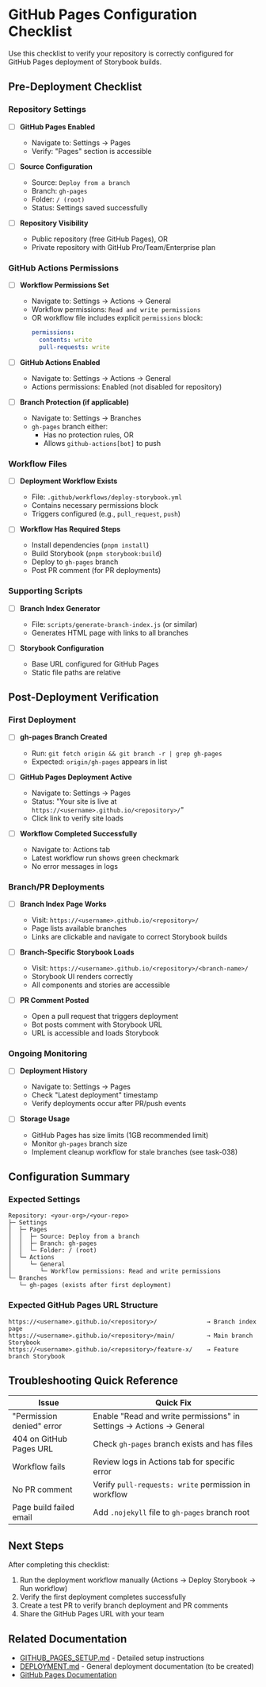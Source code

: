 # GitHub Pages Configuration Checklist

Use this checklist to verify your repository is correctly configured for GitHub Pages deployment of Storybook builds.

## Pre-Deployment Checklist

### Repository Settings

- [ ] **GitHub Pages Enabled**
  - Navigate to: Settings → Pages
  - Verify: "Pages" section is accessible

- [ ] **Source Configuration**
  - Source: `Deploy from a branch`
  - Branch: `gh-pages`
  - Folder: `/ (root)`
  - Status: Settings saved successfully

- [ ] **Repository Visibility**
  - Public repository (free GitHub Pages), OR
  - Private repository with GitHub Pro/Team/Enterprise plan

### GitHub Actions Permissions

- [ ] **Workflow Permissions Set**
  - Navigate to: Settings → Actions → General
  - Workflow permissions: `Read and write permissions`
  - OR workflow file includes explicit `permissions` block:
    ```yaml
    permissions:
      contents: write
      pull-requests: write
    ```

- [ ] **GitHub Actions Enabled**
  - Navigate to: Settings → Actions → General
  - Actions permissions: Enabled (not disabled for repository)

- [ ] **Branch Protection (if applicable)**
  - Navigate to: Settings → Branches
  - `gh-pages` branch either:
    - Has no protection rules, OR
    - Allows `github-actions[bot]` to push

### Workflow Files

- [ ] **Deployment Workflow Exists**
  - File: `.github/workflows/deploy-storybook.yml`
  - Contains necessary permissions block
  - Triggers configured (e.g., `pull_request`, `push`)

- [ ] **Workflow Has Required Steps**
  - Install dependencies (`pnpm install`)
  - Build Storybook (`pnpm storybook:build`)
  - Deploy to `gh-pages` branch
  - Post PR comment (for PR deployments)

### Supporting Scripts

- [ ] **Branch Index Generator**
  - File: `scripts/generate-branch-index.js` (or similar)
  - Generates HTML page with links to all branches

- [ ] **Storybook Configuration**
  - Base URL configured for GitHub Pages
  - Static file paths are relative

## Post-Deployment Verification

### First Deployment

- [ ] **gh-pages Branch Created**
  - Run: `git fetch origin && git branch -r | grep gh-pages`
  - Expected: `origin/gh-pages` appears in list

- [ ] **GitHub Pages Deployment Active**
  - Navigate to: Settings → Pages
  - Status: "Your site is live at `https://<username>.github.io/<repository>/`"
  - Click link to verify site loads

- [ ] **Workflow Completed Successfully**
  - Navigate to: Actions tab
  - Latest workflow run shows green checkmark
  - No error messages in logs

### Branch/PR Deployments

- [ ] **Branch Index Page Works**
  - Visit: `https://<username>.github.io/<repository>/`
  - Page lists available branches
  - Links are clickable and navigate to correct Storybook builds

- [ ] **Branch-Specific Storybook Loads**
  - Visit: `https://<username>.github.io/<repository>/<branch-name>/`
  - Storybook UI renders correctly
  - All components and stories are accessible

- [ ] **PR Comment Posted**
  - Open a pull request that triggers deployment
  - Bot posts comment with Storybook URL
  - URL is accessible and loads Storybook

### Ongoing Monitoring

- [ ] **Deployment History**
  - Navigate to: Settings → Pages
  - Check "Latest deployment" timestamp
  - Verify deployments occur after PR/push events

- [ ] **Storage Usage**
  - GitHub Pages has size limits (1GB recommended limit)
  - Monitor `gh-pages` branch size
  - Implement cleanup workflow for stale branches (see task-038)

## Configuration Summary

### Expected Settings

```
Repository: <your-org>/<your-repo>
├─ Settings
│  ├─ Pages
│  │  ├─ Source: Deploy from a branch
│  │  ├─ Branch: gh-pages
│  │  └─ Folder: / (root)
│  └─ Actions
│     └─ General
│        └─ Workflow permissions: Read and write permissions
└─ Branches
   └─ gh-pages (exists after first deployment)
```

### Expected GitHub Pages URL Structure

```
https://<username>.github.io/<repository>/              → Branch index page
https://<username>.github.io/<repository>/main/         → Main branch Storybook
https://<username>.github.io/<repository>/feature-x/    → Feature branch Storybook
```

## Troubleshooting Quick Reference

| Issue | Quick Fix |
|-------|-----------|
| "Permission denied" error | Enable "Read and write permissions" in Settings → Actions → General |
| 404 on GitHub Pages URL | Check `gh-pages` branch exists and has files |
| Workflow fails | Review logs in Actions tab for specific error |
| No PR comment | Verify `pull-requests: write` permission in workflow |
| Page build failed email | Add `.nojekyll` file to `gh-pages` branch root |

## Next Steps

After completing this checklist:

1. Run the deployment workflow manually (Actions → Deploy Storybook → Run workflow)
2. Verify the first deployment completes successfully
3. Create a test PR to verify branch deployment and PR comments
4. Share the GitHub Pages URL with your team

## Related Documentation

- [GITHUB_PAGES_SETUP.md](./GITHUB_PAGES_SETUP.md) - Detailed setup instructions
- [DEPLOYMENT.md](./DEPLOYMENT.md) - General deployment documentation (to be created)
- [GitHub Pages Documentation](https://docs.github.com/en/pages)
